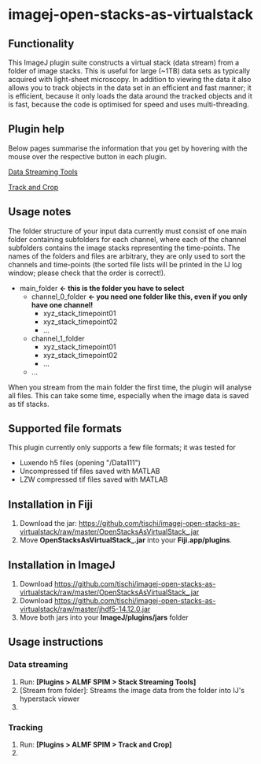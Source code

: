 # imagej-open-stacks-as-virtualstack

## Functionality

This ImageJ plugin suite constructs a virtual stack (data stream) from a folder of image stacks. This is useful for large (~1TB) data sets as typically acquired with light-sheet microscopy. In addition to viewing the data it also allows you to track objects in the data set in an efficient and fast manner; it is efficient, because it only loads the data around the tracked objects and it is fast, because the code is optimised for speed and uses multi-threading. 

## Plugin help

Below pages summarise the information that you get by hovering with the mouse over the respective button in each plugin.

[Data Streaming Tools](http://htmlpreview.github.com/?https://github.com/tischi/imagej-open-stacks-as-virtualstack/blob/master/open_stacks_as_virtual_stack_maven/src/main/resources/DataStreamingHelp.html)

[Track and Crop](http://htmlpreview.github.com/?https://github.com/tischi/imagej-open-stacks-as-virtualstack/blob/master/open_stacks_as_virtual_stack_maven/src/main/resources/TrackAndCropHelp.html)

## Usage notes

The folder structure of your input data currently must consist of one main folder containing subfolders for each channel, where each of the channel subfolders contains the image stacks representing the time-points. The names of the folders and files are arbitrary, they are only used to sort the channels and time-points (the sorted file lists will be printed in the IJ log window; please check that the order is correct!).

- main_folder **<- this is the folder you have to select**
  - channel_0_folder **<- you need one folder like this, even if you only have one channel!**
    - xyz_stack_timepoint01
    - xyz_stack_timepoint02
    - ... 
  - channel_1_folder
    - xyz_stack_timepoint01
    - xyz_stack_timepoint02
    - ... 
  - ...

When you stream from the main folder the first time, the plugin will analyse all files. This can take some time, especially when the image data is saved as tif stacks.

## Supported file formats

This plugin currently only supports a few file formats; it was tested for

- Luxendo h5 files (opening "/Data111")
- Uncompressed tif files saved with MATLAB
- LZW compressed tif files saved with MATLAB

## Installation in Fiji

1. Download the jar: https://github.com/tischi/imagej-open-stacks-as-virtualstack/raw/master/OpenStacksAsVirtualStack_.jar
2. Move **OpenStacksAsVirtualStack\_.jar** into your **Fiji.app/plugins**.

## Installation in ImageJ

1. Download https://github.com/tischi/imagej-open-stacks-as-virtualstack/raw/master/OpenStacksAsVirtualStack_.jar
2. Download https://github.com/tischi/imagej-open-stacks-as-virtualstack/raw/master/jhdf5-14.12.0.jar
3. Move both jars into your **ImageJ/plugins/jars** folder

## Usage instructions

### Data streaming

1. Run: **[Plugins > ALMF SPIM > Stack Streaming Tools]**
2. [Stream from folder]: Streams the image data from the folder into IJ's hyperstack viewer  
3. [Crop as new stream]: ...

### Tracking

1. Run: **[Plugins > ALMF SPIM > Track and Crop]**
2. [Track selected point]: ... 
